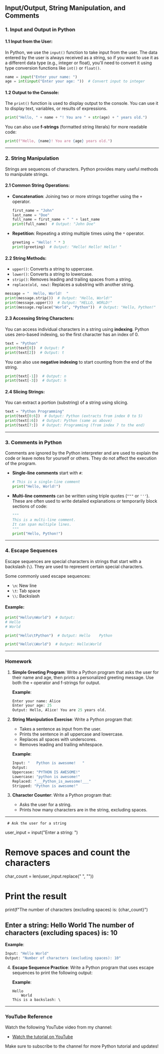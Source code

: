 ## **Input/Output, String Manipulation, and Comments**

### **1. Input and Output in Python**

#### **1.1 Input from the User:**
In Python, we use the `input()` function to take input from the user. The data entered by the user is always received as a string, so if you want to use it as a different data type (e.g., integer or float), you'll need to convert it using type conversion functions like `int()` or `float()`.

```python
name = input("Enter your name: ")
age = int(input("Enter your age: "))  # Convert input to integer
```

#### **1.2 Output to the Console:**
The `print()` function is used to display output to the console. You can use it to display text, variables, or results of expressions.

```python
print("Hello, " + name + "! You are " + str(age) + " years old.")
```

You can also use **f-strings** (formatted string literals) for more readable code:
```python
print(f"Hello, {name}! You are {age} years old.")
```

---

### **2. String Manipulation**

Strings are sequences of characters. Python provides many useful methods to manipulate strings.

#### **2.1 Common String Operations:**

- **Concatenation**: Joining two or more strings together using the `+` operator.
  ```python
  first_name = "John"
  last_name = "Doe"
  full_name = first_name + " " + last_name
  print(full_name)  # Output: "John Doe"
  ```

- **Repetition**: Repeating a string multiple times using the `*` operator.
  ```python
  greeting = "Hello! " * 3
  print(greeting)  # Output: "Hello! Hello! Hello! "
  ```

#### **2.2 String Methods:**
- `upper()`: Converts a string to uppercase.
- `lower()`: Converts a string to lowercase.
- `strip()`: Removes leading and trailing spaces from a string.
- `replace(old, new)`: Replaces a substring with another string.

```python
message = "  Hello, World!  "
print(message.strip())  # Output: "Hello, World!"
print(message.upper())  # Output: "HELLO, WORLD!"
print(message.replace("World", "Python"))  # Output: "Hello, Python!"
```

#### **2.3 Accessing String Characters:**
You can access individual characters in a string using **indexing**. Python uses zero-based indexing, so the first character has an index of 0.

```python
text = "Python"
print(text[0])  # Output: P
print(text[2])  # Output: t
```

You can also use **negative indexing** to start counting from the end of the string.
```python
print(text[-1])  # Output: n
print(text[-3])  # Output: h
```

#### **2.4 Slicing Strings:**
You can extract a portion (substring) of a string using slicing.

```python
text = "Python Programming"
print(text[0:6])  # Output: Python (extracts from index 0 to 5)
print(text[:6])  # Output: Python (same as above)
print(text[7:])  # Output: Programming (from index 7 to the end)
```

---

### **3. Comments in Python**

Comments are ignored by the Python interpreter and are used to explain the code or leave notes for yourself or others. They do not affect the execution of the program.

- **Single-line comments** start with `#`:
  ```python
  # This is a single-line comment
  print("Hello, World!")
  ```

- **Multi-line comments** can be written using triple quotes (`"""` or `'''`). These are often used to write detailed explanations or temporarily block sections of code:
  ```python
  """
  This is a multi-line comment.
  It can span multiple lines.
  """
  print("Hello, Python!")
  ```

---

### **4. Escape Sequences**
Escape sequences are special characters in strings that start with a backslash (`\`). They are used to represent certain special characters.

Some commonly used escape sequences:
- `\n`: New line
- `\t`: Tab space
- `\\`: Backslash

#### **Example:**
```python
print("Hello\nWorld")  # Output: 
# Hello
# World

print("Hello\tPython")  # Output: Hello    Python

print("Hello\\World")  # Output: Hello\World
```

---

### **Homework**

1. **Simple Greeting Program**:
   Write a Python program that asks the user for their name and age, then prints a personalized greeting message. Use both the `+` operator and f-strings for output.

   **Example**:
   ```python
   Enter your name: Alice
   Enter your age: 25
   Output: Hello, Alice! You are 25 years old.
   ```

2. **String Manipulation Exercise**:
   Write a Python program that:
   - Takes a sentence as input from the user.
   - Prints the sentence in all uppercase and lowercase.
   - Replaces all spaces with underscores.
   - Removes leading and trailing whitespace.

   **Example**:
   ```python
   Input: "   Python is awesome!   "
   Output:
   Uppercase: "PYTHON IS AWESOME!"
   Lowercase: "python is awesome!"
   Replaced: "___Python_is_awesome!___"
   Stripped: "Python is awesome!"
   ```

3. **Character Counter**:
   Write a Python program that:
   - Asks the user for a string.
   - Prints how many characters are in the string, excluding spaces.
----------------------------------------------
     # Ask the user for a string
user_input = input("Enter a string: ")

# Remove spaces and count the characters
char_count = len(user_input.replace(" ", ""))

# Print the result
print(f"The number of characters (excluding spaces) is: {char_count}")


Enter a string: Hello World
The number of characters (excluding spaces) is: 10
-----------------------------------------------------

   **Example**:
   ```python
   Input: "Hello World"
   Output: "Number of characters (excluding spaces): 10"
   ```

4. **Escape Sequence Practice**:
   Write a Python program that uses escape sequences to print the following output:

   **Example**:
   ```
   Hello
       World
   This is a backslash: \
   ```

---

### **YouTube Reference**
Watch the following YouTube video from my channel:
- [Watch the tutorial on YouTube](https://youtu.be/0qo3QEidzjA?si=B_yq5Mg02EjlJNQ9)


 Make sure to subscribe to the channel for more Python tutorial and updates! 
